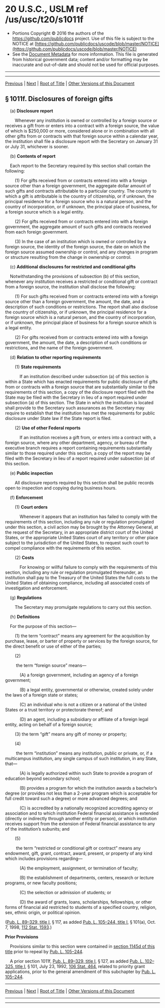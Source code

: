 ---
---

# 20 U.S.C., USLM ref /us/usc/t20/s1011f

* Portions Copyright © 2016 the authors of the https://github.com/publicdocs project.
  Use of this file is subject to the NOTICE at [https://github.com/publicdocs/uscode/blob/master/NOTICE](https://github.com/publicdocs/uscode/blob/master/NOTICE)
* See the [Document Metadata](././../../../../../..//README.md) for more information.
  This file is generated from historical government data; content and/or formatting may be inaccurate and out-of-date and should not be used for official purposes.

----------
----------

[Previous](./../../../../../..//us/usc/t20/ch28/schI/ptB/m__us_usc_t20_s1011e.md) | [Next](./../../../../../..//us/usc/t20/ch28/schI/ptB/m__us_usc_t20_s1011g.md) | [Root of Title](./../../../../../../) | [Other Versions of this Document](https://publicdocs.github.io/go/links?ns=uslm&ref=%2Fus%2Fusc%2Ft20%2Fs1011f)

## § 1011f. Disclosures of foreign gifts

    (a) __Disclosure report__ 

        Whenever any institution is owned or controlled by a foreign source or receives a gift from or enters into a contract with a foreign source, the value of which is $250,000 or more, considered alone or in combination with all other gifts from or contracts with that foreign source within a calendar year, the institution shall file a disclosure report with the Secretary on January 31 or July 31, whichever is sooner.

    (b) __Contents of report__ 

    Each report to the Secretary required by this section shall contain the following:

        (1) For gifts received from or contracts entered into with a foreign source other than a foreign government, the aggregate dollar amount of such gifts and contracts attributable to a particular country. The country to which a gift is attributable is the country of citizenship, or if unknown, the principal residence for a foreign source who is a natural person, and the country of incorporation, or if unknown, the principal place of business, for a foreign source which is a legal entity.

        (2) For gifts received from or contracts entered into with a foreign government, the aggregate amount of such gifts and contracts received from each foreign government.

        (3) In the case of an institution which is owned or controlled by a foreign source, the identity of the foreign source, the date on which the foreign source assumed ownership or control, and any changes in program or structure resulting from the change in ownership or control.

    (c) __Additional disclosures for restricted and conditional gifts__ 

    Notwithstanding the provisions of subsection (b) of this section, whenever any institution receives a restricted or conditional gift or contract from a foreign source, the institution shall disclose the following:

        (1) For such gifts received from or contracts entered into with a foreign source other than a foreign government, the amount, the date, and a description of such conditions or restrictions. The report shall also disclose the country of citizenship, or if unknown, the principal residence for a foreign source which is a natural person, and the country of incorporation, or if unknown, the principal place of business for a foreign source which is a legal entity.

        (2) For gifts received from or contracts entered into with a foreign government, the amount, the date, a description of such conditions or restrictions, and the name of the foreign government.

    (d) __Relation to other reporting requirements__ 

        (1) __State requirements__ 

            If an institution described under subsection (a) of this section is within a State which has enacted requirements for public disclosure of gifts from or contracts with a foreign source that are substantially similar to the requirements of this section, a copy of the disclosure report filed with the State may be filed with the Secretary in lieu of a report required under subsection (a) of this section. The State in which the institution is located shall provide to the Secretary such assurances as the Secretary may require to establish that the institution has met the requirements for public disclosure under State law if the State report is filed.

        (2) __Use of other Federal reports__ 

            If an institution receives a gift from, or enters into a contract with, a foreign source, where any other department, agency, or bureau of the executive branch requires a report containing requirements substantially similar to those required under this section, a copy of the report may be filed with the Secretary in lieu of a report required under subsection (a) of this section.

    (e) __Public inspection__ 

        All disclosure reports required by this section shall be public records open to inspection and copying during business hours.

    (f) __Enforcement__ 

        (1) __Court orders__ 

            Whenever it appears that an institution has failed to comply with the requirements of this section, including any rule or regulation promulgated under this section, a civil action may be brought by the Attorney General, at the request of the Secretary, in an appropriate district court of the United States, or the appropriate United States court of any territory or other place subject to the jurisdiction of the United States, to request such court to compel compliance with the requirements of this section.

        (2) __Costs__ 

            For knowing or willful failure to comply with the requirements of this section, including any rule or regulation promulgated thereunder, an institution shall pay to the Treasury of the United States the full costs to the United States of obtaining compliance, including all associated costs of investigation and enforcement.

    (g) __Regulations__ 

        The Secretary may promulgate regulations to carry out this section.

    (h) __Definitions__ 

    For the purpose of this section—

        (1) the term “contract” means any agreement for the acquisition by purchase, lease, or barter of property or services by the foreign source, for the direct benefit or use of either of the parties;

        (2)

         the term “foreign source” means—

            (A) a foreign government, including an agency of a foreign government;

            (B) a legal entity, governmental or otherwise, created solely under the laws of a foreign state or states;

            (C) an individual who is not a citizen or a national of the United States or a trust territory or protectorate thereof; and

            (D) an agent, including a subsidiary or affiliate of a foreign legal entity, acting on behalf of a foreign source;

        (3) the term “gift” means any gift of money or property;

        (4)

         the term “institution” means any institution, public or private, or, if a multicampus institution, any single campus of such institution, in any State, that—

            (A) is legally authorized within such State to provide a program of education beyond secondary school;

            (B) provides a program for which the institution awards a bachelor’s degree (or provides not less than a 2-year program which is acceptable for full credit toward such a degree) or more advanced degrees; and

            (C) is accredited by a nationally recognized accrediting agency or association and to which institution Federal financial assistance is extended (directly or indirectly through another entity or person), or which institution receives support from the extension of Federal financial assistance to any of the institution’s subunits; and

        (5)

         the term “restricted or conditional gift or contract” means any endowment, gift, grant, contract, award, present, or property of any kind which includes provisions regarding—

            (A) the employment, assignment, or termination of faculty;

            (B) the establishment of departments, centers, research or lecture programs, or new faculty positions;

            (C) the selection or admission of students; or

            (D) the award of grants, loans, scholarships, fellowships, or other forms of financial aid restricted to students of a specified country, religion, sex, ethnic origin, or political opinion.

([Pub. L. 89–329, title I][/us/pl/89/329/tI], § 117, as added [Pub. L. 105–244, title I][/us/pl/105/244/tI], § 101(a), Oct. 7, 1998, [112 Stat. 1593][/us/stat/112/1593].)

 __Prior Provisions__ 

    Provisions similar to this section were contained in [section 1145d of this title][/us/usc/t20/s1145d] prior to repeal by [Pub. L. 105–244][/us/pl/105/244].

    A prior section 1011f, [Pub. L. 89–329, title I][/us/pl/89/329/tI], § 127, as added [Pub. L. 102–325, title I][/us/pl/102/325/tI], § 101, July 23, 1992, [106 Stat. 464][/us/stat/106/464], related to priority grant applications, prior to the general amendment of this subchapter by [Pub. L. 105–244][/us/pl/105/244].

----------

[Previous](./../../../../../..//us/usc/t20/ch28/schI/ptB/m__us_usc_t20_s1011e.md) | [Next](./../../../../../..//us/usc/t20/ch28/schI/ptB/m__us_usc_t20_s1011g.md) | [Root of Title](./../../../../../../) | [Other Versions of this Document](https://publicdocs.github.io/go/links?ns=uslm&ref=%2Fus%2Fusc%2Ft20%2Fs1011f)

----------
----------

[/us/pl/89/329/tI]: https://publicdocs.github.io/go/links?ns=uslm&ref=%2Fus%2Fpl%2F89%2F329%2FtI
[/us/pl/105/244/tI]: https://publicdocs.github.io/go/links?ns=uslm&ref=%2Fus%2Fpl%2F105%2F244%2FtI
[/us/stat/112/1593]: https://publicdocs.github.io/go/links?ns=uslm&ref=%2Fus%2Fstat%2F112%2F1593
[/us/usc/t20/s1145d]: https://publicdocs.github.io/go/links?ns=uslm&ref=%2Fus%2Fusc%2Ft20%2Fs1145d
[/us/pl/105/244]: https://publicdocs.github.io/go/links?ns=uslm&ref=%2Fus%2Fpl%2F105%2F244
[/us/pl/89/329/tI]: https://publicdocs.github.io/go/links?ns=uslm&ref=%2Fus%2Fpl%2F89%2F329%2FtI
[/us/pl/102/325/tI]: https://publicdocs.github.io/go/links?ns=uslm&ref=%2Fus%2Fpl%2F102%2F325%2FtI
[/us/stat/106/464]: https://publicdocs.github.io/go/links?ns=uslm&ref=%2Fus%2Fstat%2F106%2F464
[/us/pl/105/244]: https://publicdocs.github.io/go/links?ns=uslm&ref=%2Fus%2Fpl%2F105%2F244


